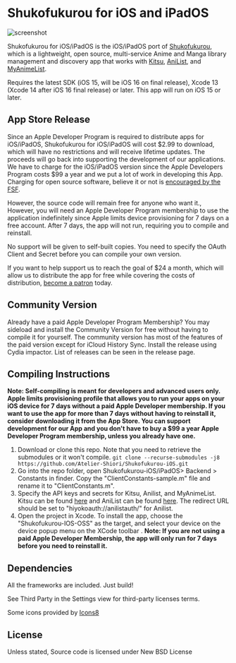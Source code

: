 # Shukofukurou for iOS and iPadOS

![screenshot](https://malupdaterosx.moe/wp-content/uploads/2019/02/iPhone-XSiPad-Pro-13-Landscape-Silver-1024x733.png)

Shukofukurou for iOS/iPadOS is the iOS/iPadOS port of [Shukofukurou](https://github.com/Atelier-Shiori/Shukofukurou), which is a lightweight, open source, multi-service Anime and Manga library management and discovery app that works with [Kitsu](https://kitsu.io/), [AniList](https://anilist.co/), and [MyAnimeList](https://myanimelist.net). 

Requires the latest SDK (iOS 15, will be iOS 16 on final release), Xcode 13 (Xcode 14 after iOS 16 final release) or later. This app will run on iOS 15 or later.

## App Store Release
Since an Apple Developer Program is required to distribute apps for iOS/iPadOS, Shukofukurou for iOS/iPadOS will cost $2.99 to download, which will have no restrictions and will receive lifetime updates. The proceeds will go back into supporting the development of our applications. We have to charge for the iOS/iPadOS version since the Apple Developers Program costs $99 a year and we put a lot of work in developing this App. Charging for open source software, believe it or not is [encouraged by the FSF](http://www.gnu.org/philosophy/selling.html).

However, the source code will remain free for anyone who want it., However, you will need an Apple Developer Program membership to use the application indefinitely since Apple limits device provisioning for 7 days on a free account. After 7 days, the app will not run, requiring you to compile and reinstall.

No support will be given to self-built copies. You need to specify the OAuth Client and Secret before you can compile your own version.

If you want to help support us to reach the goal of $24 a month, which will allow us to distribute the app for free while covering the costs of distribution, [become a patron](https://www.patreon.com/join/malupdaterosx) today.

## Community Version
Already have a paid Apple Developer Program Membership? You may sideload and install the Community Version for free without having to compile it for yourself. The community version has most of the features of the paid version except for iCloud History Sync. Install the release using Cydia impactor. List of releases can be seen in the release page.

## Compiling Instructions
**Note: Self-compiling is meant for developers and advanced users only. Apple limits provisioning profile that allows you to run your apps on your iOS device for 7 days without a paid Apple Developer membership. If you want to use the app for more than 7 days without having to reinstall it, consider downloading it from the App Store. You can support development for our App and you don't have to buy a $99 a year Apple Developer Program membership, unless you already have one.**

1. Download or clone this repo. Note that you need to retrieve the submodules or it won't compile.
```git clone --recurse-submodules -j8 https://github.com/Atelier-Shiori/Shukofukurou-iOS.git```
2. Go into the repo folder, open Shukofukurou-iOS/iPadOS> Backend > Constants in finder. Copy the "ClientConstants-sample.m" file and rename it to "ClientConstants.m".
3. Specify the API keys and secrets for Kitsu, Anilist, and MyAnimeList. Kitsu can be found [here](https://kitsu.docs.apiary.io/#) and AniList can be found [here](https://anilist.co/settings/developer/client/). The redirect URL should be set to "hiyokoauth://anilistauth/" for Anilist. 
4. Open the project in Xcode. To install the app, choose the "Shukofukurou-IOS-OSS" as the target, and  select your device on the device popup menu on the XCode toolbar . **Note: If you are not using a paid Apple Developer Membership, the app will only run for 7 days before you need to reinstall it.**

## Dependencies
All the frameworks are included. Just build!

See Third Party in the Settings view for third-party licenses terms.

Some icons provided by [Icons8](https://icons8.com/)

## License
Unless stated, Source code is licensed under New BSD License
